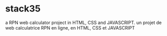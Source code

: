 # stack35

a RPN web calculator project in HTML, CSS and JAVASCRIPT.
un projet de web calculatrice RPN en ligne, en HTML, CSS et JAVASCRIPT
